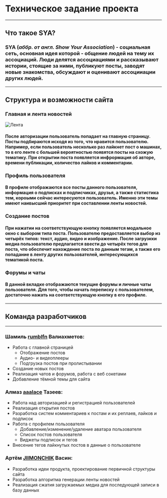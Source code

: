 # Техническое задание проекта
____
## Что такое SYA?
### **SYA** (*аббр. от англ. Show Your Association*) - социальная сеть, основная идея которой - общение людей на тему их ассоциаций. Люди делятся ассоциациями и рассказывают истории, стоящие за ними, публикуют посты, заводят новые знакомства, обсуждают и оценивают ассоцииации других людей.
____
## Структура и возможности сайта

### Главная и лента новостей
![Лента](https://github.com/aaalace/web_YLProject/blob/screens/screen/SYA%20-%20Google%20Chrome%2003.05.2022%2020_57_54%20(2).png)
#### После авторизации пользователь попадает на главную страницу. Посты подбираются исходя из того, что нравится пользователю. Например, если пользователь несколько раз лайкнет пост о машинах, то в его ленте с большей вероятностью появятся посты на схожую тематику. При открытии поста появляется инфрормация об авторе, времени публикации, количество лайков и комментарии.
### Профиль пользователя
#### В профиле отображаются все посты данного пользователя, информация о подписках и подписчиках, друзья, а также статистика тем, короыми сейчас интересуются пользователь. Именно эти темы имеют наивысший приоритет при составлении ленты новостей. 
### Создание постов
#### При нажатии на соответствующую кнопку появляется модальное окно с выбором типа поста. Пользователю предоставляется выбор из четырёх типов: текст, аудио, видео и изображение. После загрузкки медиа пользователю предлагается ввести до четырёх тегов для поста, что обеспечит нахождение поста по данным тегам, а также его попадание в ленту других пользователей, интересующихся тематикой поста.
### Форумы и чаты
#### В данной вкладке отображаются текущие форумы и личные чаты пользователя. Для того, чтобы начать переписку с пользователем, достаточно нажать на соответствующую кнопку в его профиле.
____
## Команда разработчиков
____
### Шамиль [rumblfn](https://github.com/rumblfn) Валиахметов:
- Работа с главной страницей
    - Отображение постов
    - Аудио- и видеоплееры
    - Подгрузка постов при пролистывании
- Создание новых постов
- Реализация чатов и форумов, работа с веб сокетами
- Добавление тёмной темы для сайта
### Алмаз [aaalace](https://github.com/aaalace) Тазеев:
- Работа над авторизацией и регистрацией пользователей
- Реализация открытия постов
- Разработка систем комментариев к постам и их реплаев, лайков и подписок
- Работа с профилем пользователя
    - Добавление/изменение/удаление аватара пользователя
    - Список постов пользователя
    - Виджеты подписок и тегов
- Внесение тегов лайкнутых постов в данные о пользователе
### Артём [JIIMONCHIK](https://github.com/JIIMONCHIK) Васин:
- Разработка идеи продукта, проектирование первичной структуры сайта
- Разработка алгоритма генерации ленты новостей
- Реализация сжатия загружаемых медиа для последующей записи в базу данных
